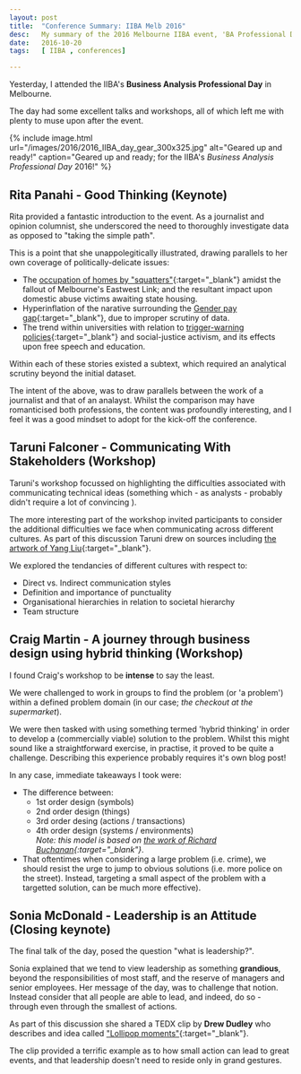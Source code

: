 ```yaml
---
layout: post
title:  "Conference Summary: IIBA Melb 2016"
desc:   My summary of the 2016 Melbourne IIBA event, 'BA Professional Day'.
date:   2016-10-20
tags:   [ IIBA , conferences]

---
```


Yesterday, I attended the IIBA's **Business Analysis Professional Day** in Melbourne.

The day had some excellent talks and workshops, all of which left me with plenty to muse upon after the event.

{% include image.html
    url="/images/2016/2016_IIBA_day_gear_300x325.jpg"
    alt="Geared up and ready!"
    caption="Geared up and ready; for the IIBA's <em>Business Analysis Professional Day</em> 2016!"
%}

## Rita Panahi - Good Thinking (Keynote)
Rita provided a fantastic introduction to the event.
As a journalist and opinion columnist, she underscored the need to thoroughly investigate data as opposed to "taking the simple path".

This is a point that she unappolegitically illustrated, drawing parallels to her own coverage of politically-delicate issues:

- The [occupation of homes by "squatters"][squatters]{:target="_blank"} amidst the fallout of Melbourne's Eastwest Link; and the resultant impact upon
  domestic abuse victims awaiting state housing.
- Hyperinflation of the narative surrounding the [Gender pay gap][gender-pay-gap]{:target="_blank"}, due to improper scrutiny of data.
- The trend within universities with relation to [trigger-warning policies][trigger-warning]{:target="_blank"} and social-justice activism, and its
  effects upon free speech and education. 

Within each of these stories existed a subtext, which required an analytical scrutiny beyond the initial dataset.

The intent of the above, was to draw parallels between the work of a journalist and that of an analayst. Whilst the comparison may
have romanticised both professions, the content was profoundly interesting, and I feel it was a good mindset to adopt for the kick-off
the conference.

## Taruni Falconer - Communicating With Stakeholders (Workshop)
Taruni's workshop focussed on highlighting the difficulties associated with communicating technical ideas (something which - as
analysts - probably didn't require a lot of convincing ).

The more interesting part of the workshop invited participants to consider the additional difficulties we face when communicating across
different cultures. As part of this discussion Taruni drew on sources including [the artwork of Yang Liu][easts-meets-west]{:target="_blank"}.

We explored the tendancies of different cultures with respect to:

- Direct vs. Indirect communication styles
- Definition and importance of punctuality
- Organisational hierarchies in relation to societal hierarchy 
- Team structure

## Craig Martin - A journey through business design using hybrid thinking (Workshop)
I found Craig's workshop to be **intense** to say the least.

We were challenged to work in groups to find the problem (or 'a problem') within a defined problem domain (in our case; *the checkout at
the supermarket*).

We were then tasked with using something termed 'hybrid thinking' in order to develop a (commercially viable) solution to the problem.
Whilst this might sound like a straightforward exercise, in practise, it proved to be quite a challenge.
Describing this experience probably requires it's own blog post! 

In any case, immediate takeaways I took were:

- The difference between:
  - 1st order design (symbols)
  - 2nd order design (things)
  - 3rd order desing (actions / transactions)
  - 4th order design (systems / environments)
  <br>*Note: this model is based on [the work of Richard Buchanan][design-research]{:target="_blank"}*.
- That oftentimes when considering a large problem (i.e. crime), we should resist the urge to jump to obvious solutions (i.e. more police on the
  street). Instead, targeting a small aspect of the problem with a targetted solution, can be much more effective). 

## Sonia McDonald - Leadership is an Attitude (Closing keynote)
The final talk of the day, posed the question "what is leadership?".

Sonia explained that we tend to view leadership as something **grandious**, beyond the responsibilities of most staff, and the reserve of
managers and senior employees. Her message of the day, was to challenge that notion. Instead consider that all people are able to lead,
and indeed, do so - through even through the smallest of actions.

As part of this discussion she shared a TEDX clip by **Drew Dudley** who describes and idea called ["Lollipop moments"][lollipop-moments]{:target="_blank"}.

The clip provided a terrific example as to how small action can lead to great events, and that leadership doesn't need to reside only in
grand gestures.


[squatters]: http://www.heraldsun.com.au/news/opinion/rita-panahi/rita-panahi-squatters-win-hurts-the-real-victims-of-domestic-violence/news-story/ea6d0df5ed0e1c62b17984c1f730636b
[gender-pay-gap]: http://www.heraldsun.com.au/blogs/rita-panahi/gender-pay-gap-mystery/news-story/3b05bde578500b5df10160a4d0a47597  "Gender pay gap mystery"
[trigger-warning]: http://www.heraldsun.com.au/news/opinion/rita-panahi/too-many-modern-students-refuse-to-learn-tolerance-and-respect-for-diversity-of-opinion/news-story/6f60755f738a13cca87291148798a5bb
[easts-meets-west]: http://bsix12.com/east-meets-west/ "East Meets West: An Infographic Portrait by Yang Liu"
[design-research]: http://www.ida.liu.se/~steho87/desres/buchanan.pdf "Design Research and the New Learning"
[lollipop-moments]: https://www.ted.com/talks/drew_dudley_everyday_leadership "Drew Dudley: Everyday leadership"